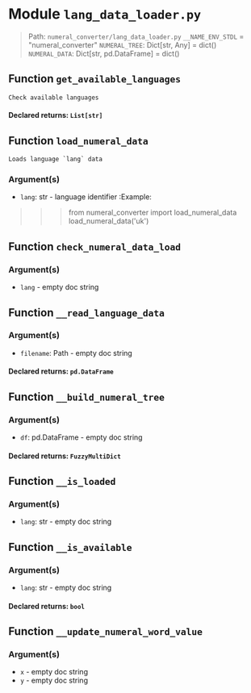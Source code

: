 # Module `lang_data_loader.py`
> Path: `numeral_converter/lang_data_loader.py`
`__NAME_ENV_STDL` = "numeral_converter"
`NUMERAL_TREE`: Dict[str, Any] = dict()
`NUMERAL_DATA`: Dict[str, pd.DataFrame] = dict()
## Function  `get_available_languages`
```text
Check available languages
```
        
#### Declared returns: `List[str]`
## Function  `load_numeral_data`
```text
Loads language `lang` data
```
        
### Argument(s)
+ `lang`: str - language identifier
:Example:
>>> from numeral_converter import load_numeral_data
>>> load_numeral_data('uk')
## Function  `check_numeral_data_load`
### Argument(s)
+ `lang` - empty doc string
## Function  `__read_language_data`
### Argument(s)
+ `filename`: Path - empty doc string
#### Declared returns: `pd.DataFrame`
## Function  `__build_numeral_tree`
### Argument(s)
+ `df`: pd.DataFrame - empty doc string
#### Declared returns: `FuzzyMultiDict`
## Function  `__is_loaded`
### Argument(s)
+ `lang`: str - empty doc string
## Function  `__is_available`
### Argument(s)
+ `lang`: str - empty doc string
#### Declared returns: `bool`
## Function  `__update_numeral_word_value`
### Argument(s)
+ `x` - empty doc string
+ `y` - empty doc string